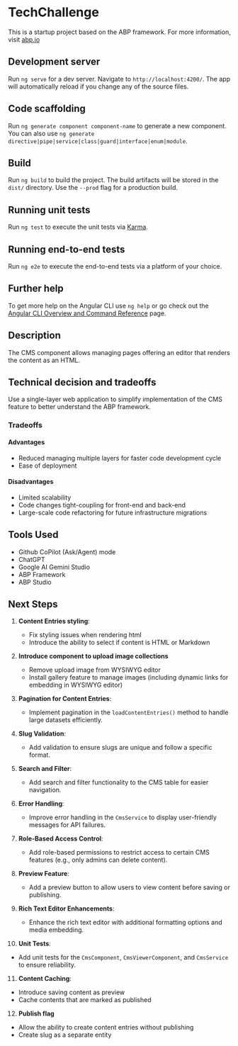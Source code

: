 # TechChallenge

This is a startup project based on the ABP framework. For more information, visit <a href="https://abp.io/" target="_blank">abp.io</a>

## Development server

Run `ng serve` for a dev server. Navigate to `http://localhost:4200/`. The app will automatically reload if you change any of the source files.

## Code scaffolding

Run `ng generate component component-name` to generate a new component. You can also use `ng generate directive|pipe|service|class|guard|interface|enum|module`.

## Build

Run `ng build` to build the project. The build artifacts will be stored in the `dist/` directory. Use the `--prod` flag for a production build.

## Running unit tests

Run `ng test` to execute the unit tests via [Karma](https://karma-runner.github.io).

## Running end-to-end tests

Run `ng e2e` to execute the end-to-end tests via a platform of your choice.

## Further help

To get more help on the Angular CLI use `ng help` or go check out the [Angular CLI Overview and Command Reference](https://angular.io/cli) page.


## Description

The CMS component allows managing pages offering an editor that renders the content as an HTML.

## Technical decision and tradeoffs
Use a single-layer web application to simplify implementation of the CMS feature to better understand the ABP framework.
### Tradeoffs
#### **Advantages**
- Reduced managing multiple layers for faster code development cycle
- Ease of deployment

#### **Disadvantages**
- Limited scalability
- Code changes tight-coupling for front-end and back-end
- Large-scale code refactoring for future infrastructure migrations

## Tools Used
- Github CoPilot (Ask/Agent) mode
- ChatGPT
- Google AI Gemini Studio
- ABP Framework 
- ABP Studio

## Next Steps

1. **Content Entries styling**:
   - Fix styling issues when rendering html
   - Introduce the ability to select if content is HTML or Markdown

2. **Introduce component to upload image collections**
   - Remove upload image from WYSIWYG editor
   - Install gallery feature to manage images (including dynamic links for embedding in WYSIWYG editor)

3. **Pagination for Content Entries**:
   - Implement pagination in the `loadContentEntries()` method to handle large datasets efficiently.

4. **Slug Validation**:
   - Add validation to ensure slugs are unique and follow a specific format.

5. **Search and Filter**:
   - Add search and filter functionality to the CMS table for easier navigation.

6. **Error Handling**:
   - Improve error handling in the `CmsService` to display user-friendly messages for API failures.

7. **Role-Based Access Control**:
   - Add role-based permissions to restrict access to certain CMS features (e.g., only admins can delete content).

8. **Preview Feature**:
   - Add a preview button to allow users to view content before saving or publishing.

9. **Rich Text Editor Enhancements**:
   - Enhance the rich text editor with additional formatting options and media embedding.

10. **Unit Tests**:
   - Add unit tests for the `CmsComponent`, `CmsViewerComponent`, and `CmsService` to ensure reliability.

11. **Content Caching**:
   - Introduce saving content as preview
   - Cache contents that are marked as published

12. **Publish flag**
   - Allow the ability to create content entries without publishing
   - Create slug as a separate entity